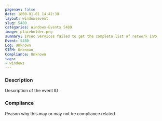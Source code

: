 ```yaml
---
pagenav: false
date: 1800-01-01 14:42:38
layout: windowsevent
slug: 5480
categories: Windows-Events 5400
image: placeholder.png
summary: IPsec Services failed to get the complete list of network interfaces on the computer
Event: 5480
Log: Unknown
SIEM: Unknown
Compliance: Unknown
tags:
- windows
---
```


### Description

Description of the event ID

### Compliance

Reason why this may or may not be compliance related.

